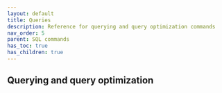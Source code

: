 ```yaml
---
layout: default
title: Queries
description: Reference for querying and query optimization commands
nav_order: 5
parent: SQL commands
has_toc: true 
has_children: true
---
```


## Querying and query optimization

